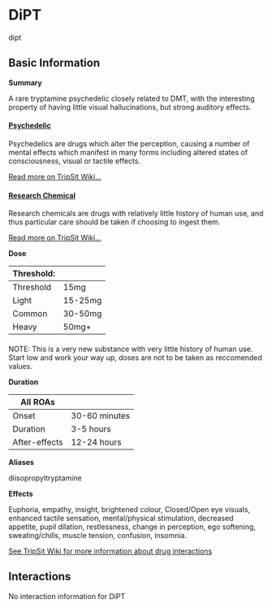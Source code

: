 # DiPT

dipt

## Basic Information

**Summary**

A rare tryptamine psychedelic closely related to DMT, with the interesting property of having little visual hallucinations, but strong auditory effects.

#### [Psychedelic](/category/psychedelic)

Psychedelics are drugs which alter the perception, causing a number of mental effects which manifest in many forms including altered states of consciousness, visual or tactile effects.

[Read more on TripSit Wiki...](#{category.wiki})

#### [Research Chemical](/category/research-chemical)

Research chemicals are drugs with relatively little history of human use, and thus particular care should be taken if choosing to ingest them.

[Read more on TripSit Wiki...](#{category.wiki})

**Dose**

| Threshold: |         |
| ---------- | ------- |
| Threshold  | 15mg    |
| Light      | 15-25mg |
| Common     | 30-50mg |
| Heavy      | 50mg+   |

#### 

 NOTE: This is a very new substance with very little history of human use. Start low and work your way up, doses are not to be taken as reccomended values.

**Duration**

| All ROAs      |               |
| ------------- | ------------- |
| Onset         | 30-60 minutes |
| Duration      | 3-5 hours     |
| After-effects | 12-24 hours   |

**Aliases**

diisopropyltryptamine  

**Effects**

Euphoria, empathy, insight, brightened colour, Closed/Open eye visuals, enhanced tactile sensation, mental/physical stimulation, decreased appetite, pupil dilation, restlessness, change in perception, ego softening, sweating/chills, muscle tension, confusion, insomnia.

[See TripSit Wiki for more information about drug interactions](http://combo.tripsit.me/)

## Interactions

No interaction information for DiPT